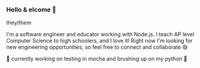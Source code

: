 ### Hello & elcome 👋

<!--
**emeshnick/emeshnick** is a ✨ _special_ ✨ repository because its `README.md` (this file) appears on your GitHub profile.

Here are some ideas to get you started:

- 🔭 I’m currently working on ...
- 🌱 I’m currently learning ...
- 👯 I’m looking to collaborate on ...
- 🤔 I’m looking for help with ...
- 💬 Ask me about ...
- 📫 How to reach me: ...
- 😄 Pronouns: ...
- ⚡ Fun fact: ...
-->

they/them

I'm a software engineer and educator working with Node.js. I teach AP level Computer Science to high schoolers, and I love it! Right now I'm looking for new engineering opportunities, so feel free to connect and collaborate 😄

🌱 currently working on testing in mocha and brushing up on my python 🌱

